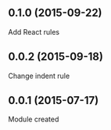## 0.1.0 (2015-09-22)
Add React rules

## 0.0.2 (2015-09-18)
Change indent rule

## 0.0.1 (2015-07-17)

Module created